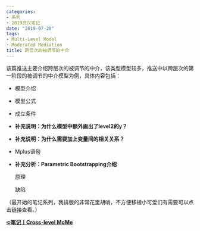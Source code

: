 ```yaml
---
categories:
- 系列
- 2019武汉笔记
date: "2019-07-28"
tags:
- Multi-Level Model
- Moderated Mediation
title: 跨层次的被调节的中介
---
```

该篇推送主要介绍跨层次的被调节的中介，该类型模型较多，推送中以跨层次的第一阶段的被调节的中介模型为例，具体内容包括：

<!--more-->
- 模型介绍

- 模型公式

- 成立条件

- **补充说明：为什么模型中额外画出了level2的y？**

- **补充说明：为什么需要加上变量间的相关关系？**

- Mplus语句

- **补充分析：Parametric Bootstrapping介绍**

  原理

  缺陷
  

（最开始的笔记系列，我排版的非常花里胡哨，不方便移植小可爱们有需要可以点击链接查看。）

  [**➪笔记丨Cross-level MoMe**](https://mp.weixin.qq.com/s?__biz=MzIwMDk1OTM2OQ==&mid=2247484814&idx=1&sn=17ff2c2d8eff67fddf5c4d65f8ae5d60&chksm=96f47168a183f87ebc4a5c8b9ec11645ec761992efae3d7ca4322d376b1aa4057536b1f79ae7&token=1026914331&lang=zh_CN&scene=21#wechat_redirect)

